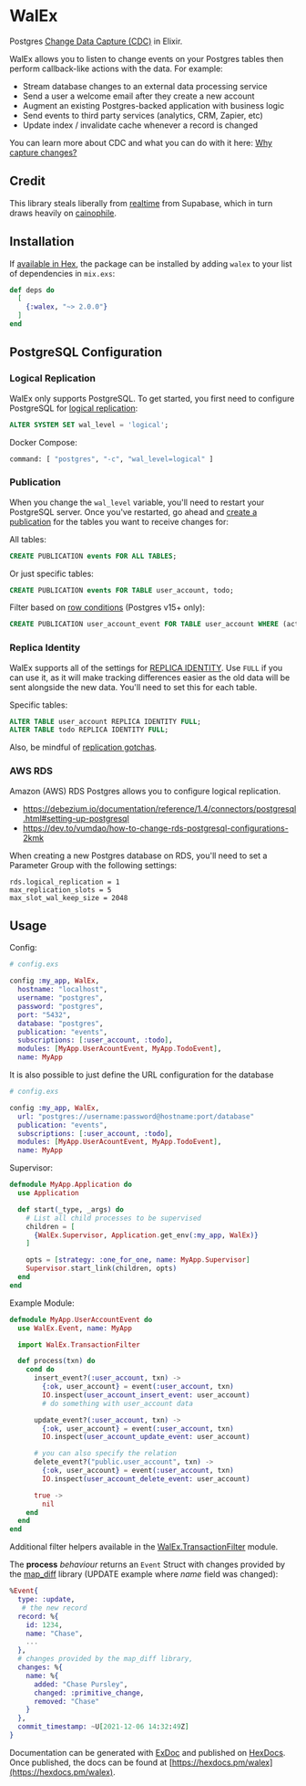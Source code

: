 # WalEx

Postgres [Change Data Capture
(CDC)](https://en.wikipedia.org/wiki/Change_data_capture) in Elixir.

WalEx allows you to listen to change events on your Postgres tables then
perform callback-like actions with the data. For example:

- Stream database changes to an external data processing service
- Send a user a welcome email after they create a new account
- Augment an existing Postgres-backed application with business logic
- Send events to third party services (analytics, CRM, Zapier, etc)
- Update index / invalidate cache whenever a record is changed

You can learn more about CDC and what you can do with it here: [Why capture changes?](https://bbhoss.io/posts/announcing-cainophile/#why-capture-changes)

## Credit

This library steals liberally from
[realtime](https://github.com/supabase/realtime) from Supabase, which in turn
draws heavily on [cainophile](https://github.com/cainophile/cainophile).

## Installation

If [available in Hex](https://hex.pm/docs/publish), the package can be installed
by adding `walex` to your list of dependencies in `mix.exs`:

```elixir
def deps do
  [
    {:walex, "~> 2.0.0"}
  ]
end
```

## PostgreSQL Configuration

### Logical Replication

WalEx only supports PostgreSQL. To get started, you first need to configure
PostgreSQL for [logical replication](https://www.crunchydata.com/blog/data-to-go-postgres-logical-replication):

```sql
ALTER SYSTEM SET wal_level = 'logical';
```

Docker Compose:

```bash
command: [ "postgres", "-c", "wal_level=logical" ]
```

### Publication

When you change the `wal_level` variable, you'll need to restart your
PostgreSQL server. Once you've restarted, go ahead and [create a
publication](https://www.postgresql.org/docs/current/sql-createpublication.html)
for the tables you want to receive changes for:

All tables:

```sql
CREATE PUBLICATION events FOR ALL TABLES;
```

Or just specific tables:

```sql
CREATE PUBLICATION events FOR TABLE user_account, todo;
```

Filter based on [row conditions](https://www.postgresql.fastware.com/blog/introducing-publication-row-filters) (Postgres v15+ only):

```sql
CREATE PUBLICATION user_account_event FOR TABLE user_account WHERE (active IS TRUE);
```

### Replica Identity

WalEx supports all of the settings for [REPLICA
IDENTITY](https://www.postgresql.org/docs/current/sql-altertable.html#SQL-CREATETABLE-REPLICA-IDENTITY).
Use `FULL` if you can use it, as it will make tracking differences easier as
the old data will be sent alongside the new data. You'll need to set this for
each table.

Specific tables:

```sql
ALTER TABLE user_account REPLICA IDENTITY FULL;
ALTER TABLE todo REPLICA IDENTITY FULL;
```

Also, be mindful of [replication gotchas](https://pgdash.io/blog/postgres-replication-gotchas.html).

### AWS RDS

Amazon (AWS) RDS Postgres allows you to configure logical replication.

- <https://debezium.io/documentation/reference/1.4/connectors/postgresql.html#setting-up-postgresql>
- <https://dev.to/vumdao/how-to-change-rds-postgresql-configurations-2kmk>

When creating a new Postgres database on RDS, you'll need to set a Parameter
Group with the following settings:

```text
rds.logical_replication = 1
max_replication_slots = 5
max_slot_wal_keep_size = 2048
```

## Usage

Config:

```elixir
# config.exs

config :my_app, WalEx,
  hostname: "localhost",
  username: "postgres",
  password: "postgres",
  port: "5432",
  database: "postgres",
  publication: "events",
  subscriptions: [:user_account, :todo],
  modules: [MyApp.UserAcountEvent, MyApp.TodoEvent],
  name: MyApp
```

It is also possible to just define the URL configuration for the database

```elixir
# config.exs

config :my_app, WalEx,
  url: "postgres://username:password@hostname:port/database"
  publication: "events",
  subscriptions: [:user_account, :todo],
  modules: [MyApp.UserAcountEvent, MyApp.TodoEvent],
  name: MyApp
```

Supervisor:

```elixir
defmodule MyApp.Application do
  use Application

  def start(_type, _args) do
    # List all child processes to be supervised
    children = [
      {WalEx.Supervisor, Application.get_env(:my_app, WalEx)}
    ]

    opts = [strategy: :one_for_one, name: MyApp.Supervisor]
    Supervisor.start_link(children, opts)
  end
end
```

Example Module:

```elixir
defmodule MyApp.UserAccountEvent do
  use WalEx.Event, name: MyApp

  import WalEx.TransactionFilter

  def process(txn) do
    cond do
      insert_event?(:user_account, txn) ->
        {:ok, user_account} = event(:user_account, txn)
        IO.inspect(user_account_insert_event: user_account)
        # do something with user_account data

      update_event?(:user_account, txn) ->
        {:ok, user_account} = event(:user_account, txn)
        IO.inspect(user_account_update_event: user_account)

      # you can also specify the relation
      delete_event?("public.user_account", txn) ->
        {:ok, user_account} = event(:user_account, txn)
        IO.inspect(user_account_delete_event: user_account)

      true ->
        nil
    end
  end
end
```

Additional filter helpers available in the
[WalEx.TransactionFilter](lib/walex/transaction_filter.ex) module.

The **process** _behaviour_ returns an `Event` Struct with changes provided by the
[map_diff](https://github.com/Qqwy/elixir-map_diff) library (UPDATE example
where _name_ field was changed):

```elixir
%Event{
  type: :update,
   # the new record
  record: %{
    id: 1234,
    name: "Chase",
    ...
  },
  # changes provided by the map_diff library,
  changes: %{
    name: %{
      added: "Chase Pursley",
      changed: :primitive_change,
      removed: "Chase"
    }
  },
  commit_timestamp: ~U[2021-12-06 14:32:49Z]
}
```

Documentation can be generated with [ExDoc](https://github.com/elixir-lang/ex_doc)
and published on [HexDocs](https://hexdocs.pm). Once published, the docs can
be found at [https://hexdocs.pm/walex](https://hexdocs.pm/walex).
